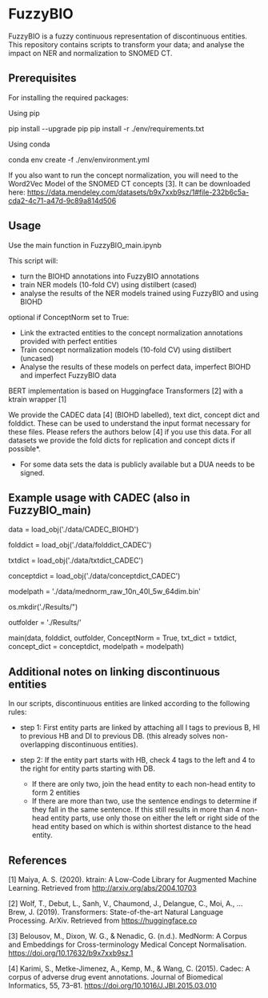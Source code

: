 # FuzzyBIO
FuzzyBIO is a fuzzy continuous representation of discontinuous entities. This repository contains scripts to transform your data; and analyse the impact on NER and normalization to SNOMED CT.

## Prerequisites 

For installing the required packages:

Using pip 

pip install --upgrade pip pip install -r ./env/requirements.txt

Using conda 

conda env create -f ./env/environment.yml

If you also want to run the concept normalization, you will need to the Word2Vec Model of the SNOMED CT concepts [3]. It can be downloaded here:
https://data.mendeley.com/datasets/b9x7xxb9sz/1#file-232b6c5a-cda2-4c71-a47d-9c89a814d506


## Usage

Use the main function in FuzzyBIO_main.ipynb 

This script will: 

- turn the BIOHD annotations into FuzzyBIO annotations
- train NER models (10-fold CV) using distilbert (cased)
- analyse the results of the NER models trained using FuzzyBIO and using BIOHD

optional if ConceptNorm set to True:
- Link the extracted entities to the concept normalization annotations provided with perfect entities 
- Train concept normalization models (10-fold CV) using distilbert (uncased)
- Analyse the results of these models on perfect data, imperfect BIOHD and imperfect FuzzyBIO data 

BERT implementation is based on Huggingface Transformers [2] with a ktrain wrapper [1]

We provide the CADEC data [4] (BIOHD labelled), text dict, concept dict and folddict. These can be used to understand the input format necessary for these files. Please refers the authors below [4] if you use this data. For all datasets we provide the fold dicts for replication and concept dicts if possible*. 

* For some data sets the data is publicly available but a DUA needs to be signed. 

## Example usage with CADEC (also in FuzzyBIO_main)

data = load_obj('./data/CADEC_BIOHD')

folddict = load_obj('./data/folddict_CADEC')

txtdict = load_obj('./data/txtdict_CADEC')

conceptdict = load_obj('./data/conceptdict_CADEC')

modelpath = './data/mednorm_raw_10n_40l_5w_64dim.bin'

os.mkdir('./Results/") 

outfolder = './Results/'

main(data, folddict, outfolder, ConceptNorm = True, txt_dict = txtdict, concept_dict = conceptdict, modelpath = modelpath)

## Additional notes on linking discontinuous entities 

In our scripts, discontinuous entities are linked according to the following rules: 

- step 1: First entity parts are linked by attaching all I tags to previous B, HI to previous HB and DI to previous DB. (this already solves non-overlapping discontinuous entities). 

- step 2: If the entity part starts with HB, check 4 tags to the left and 4 to the right for entity parts starting with DB. 
  - If there are only two, join the head entity to each non-head entity to form 2 entities
  - If there are more than two, use the sentence endings to determine if they fall in the same sentence. If this still results in more than 4 non-head entity parts, use only those on either the left or right side of the head entity based on which is within shortest distance to the head entity. 

## References 

[1] Maiya, A. S. (2020). ktrain: A Low-Code Library for Augmented Machine Learning. Retrieved from http://arxiv.org/abs/2004.10703

[2] Wolf, T., Debut, L., Sanh, V., Chaumond, J., Delangue, C., Moi, A., … Brew, J. (2019). Transformers: State-of-the-art Natural Language Processing. ArXiv. Retrieved from https://huggingface.co

[3] Belousov, M., Dixon, W. G., & Nenadic, G. (n.d.). MedNorm: A Corpus and Embeddings for Cross-terminology Medical Concept Normalisation. https://doi.org/10.17632/b9x7xxb9sz.1

[4] Karimi, S., Metke-Jimenez, A., Kemp, M., & Wang, C. (2015). Cadec: A corpus of adverse drug event annotations. Journal of Biomedical Informatics, 55, 73–81. https://doi.org/10.1016/J.JBI.2015.03.010
